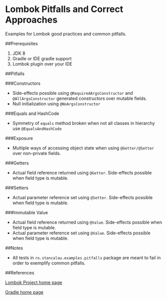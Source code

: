 # Lombok Pitfalls and Correct Approaches
Examples for Lombok good practices and common pitfalls.

##Prerequisites

1. JDK 8
2. Gradle or IDE gradle support 
3. Lombok plugin over your IDE

##Pitfalls 

###Constructors
- Side-effects possible using `@RequiredArgsConstructor` and `@AllArgsConstructor` generated constructors over mutable fields.
- Null initialization using `@NoArgsConstructor`  

###Equals and HashCode
- Symmetry of `equals` method broken when not all classes in hierarchy use `@EqualsAndHashCode`

###Exposure
- Multiple ways of accessing object state when using `@Getter/@Setter` over non-private fields.

###Getters
- Actual field reference returned using `@Getter`. Side-effects possible when field type is mutable.

###Setters
- Actual parameter reference set using `@Setter`. Side-effects possible when field type is mutable.

###Immutable Value
- Actual field reference returned using `@Value`. Side-effects possible when field type is mutable.
- Actual parameter reference set using `@Value`. Side-effects possible when field type is mutable.

##Notes
- All tests in `ro.stancalau.examples.pitfalls` package are meant to fail in order to exemplify common pitfalls.

##References

[Lombok Project home page](https://projectlombok.org/)

[Gradle home page](https://gradle.org/)


